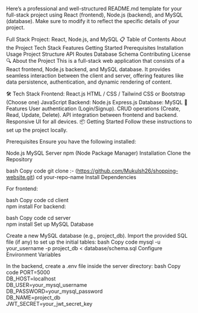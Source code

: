 
Here’s a professional and well-structured README.md template for your full-stack project using React (frontend), Node.js (backend), and MySQL (database). Make sure to modify it to reflect the specific details of your project.

Full Stack Project: React, Node.js, and MySQL
📋 Table of Contents
About the Project
Tech Stack
Features
Getting Started
Prerequisites
Installation
Usage
Project Structure
API Routes
Database Schema
Contributing
License
🔍 About the Project
This is a full-stack web application that consists of a React frontend, Node.js backend, and MySQL database. It provides seamless interaction between the client and server, offering features like data persistence, authentication, and dynamic rendering of content.

🛠️ Tech Stack
Frontend:
React.js
HTML / CSS / Tailwind CSS or Bootstrap (Choose one)
JavaScript
Backend:
Node.js
Express.js
Database:
MySQL
🚀 Features
User authentication (Login/Signup).
CRUD operations (Create, Read, Update, Delete).
API integration between frontend and backend.
Responsive UI for all devices.
📦 Getting Started
Follow these instructions to set up the project locally.

Prerequisites
Ensure you have the following installed:

Node.js
MySQL Server
npm (Node Package Manager)
Installation
Clone the Repository

bash
Copy code
git clone :- (https://github.com/Mukulsh26/shopping-website.git)
cd your-repo-name
Install Dependencies

For frontend:

bash
Copy code
cd client  
npm install
For backend:

bash
Copy code
cd server  
npm install
Set up MySQL Database

Create a new MySQL database (e.g., project_db).
Import the provided SQL file (if any) to set up the initial tables:
bash
Copy code
mysql -u your_username -p project_db < database/schema.sql
Configure Environment Variables

In the backend, create a .env file inside the server directory:
bash
Copy code
PORT=5000  
DB_HOST=localhost  
DB_USER=your_mysql_username  
DB_PASSWORD=your_mysql_password  
DB_NAME=project_db  
JWT_SECRET=your_jwt_secret_key  
